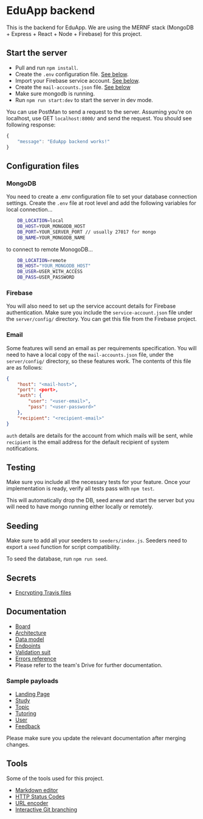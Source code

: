 # EduApp backend
This is the backend for EduApp. We are using the MERNF stack (MongoDB + Express + React + Node + Firebase) for this project.

## Start the server
- Pull and run `npm install`.
- Create the `.env` configuration file. [See below](#MongoDB).
- Import your Firebase service account. [See below](#Firebase).
- Create the `mail-accounts.json` file. [See below](#Email)
- Make sure mongodb is running.
- Run `npm run start:dev` to start the server in dev mode.

You can use PostMan to send a request to the server. Assuming you're on localhost, use GET `localhost:8000/` and send the request. You should see following response:

```javascript
{
    "message": "EduApp backend works!"
}
```

## Configuration files
### MongoDB
You need to create a .env configuration file to set your database connection settings. Create the `.env` file at root level and add the following variables for local connection...
```bash
    DB_LOCATION=local
    DB_HOST=YOUR_MONGODB_HOST
    DB_PORT=YOUR_SERVER_PORT // usually 27017 for mongo
    DB_NAME=YOUR_MONGODB_NAME
```
to connect to remote MonogoDB...
```bash
    DB_LOCATION=remote
    DB_HOST="YOUR_MONGODB_HOST"
    DB_USER=USER_WITH_ACCESS
    DB_PASS=USER_PASSWORD
```

### Firebase
You will also need to set up the service account details for Firebase authentication. Make sure you include the `service-account.json` file under the `server/config/` directory. You can get this file from the Firebase project.

### Email
Some features will send an email as per requirements specification. You will need to have a local copy of the `mail-accounts.json` file, under the `server/config/` directory, so these features work. The contents of this file are as follows:
```json
{
    "host": "<mail-host>",
    "port": <port>,
    "auth": {
        "user": "<user-email>",
        "pass": "<user-password>"
    },
    "recipient": "<recipient-email>"
}
```
`auth` details are details for the account from which mails will be sent, while `recipient` is the email address for the default recipient of system notifications.

## Testing
Make sure you include all the necessary tests for your feature. Once your implementation is ready, verify all tests pass with `npm test`.

This will automatically drop the DB, seed anew and start the server but you will need to have mongo running either locally or remotely.

## Seeding
Make sure to add all your seeders to `seeders/index.js`. Seeders need to export a `seed` function for script compatibility.

To seed the database, run `npm run seed`.

## Secrets
- [Encrypting Travis files](https://docs.travis-ci.com/user/encrypting-files/)

## Documentation
- [Board](https://trello.com/eduappback)
- [Architecture](https://drive.google.com/open?id=189EpjWoiuIQwrGSHcb7gFEUf4_Cjabd3)
- [Data model](https://www.lucidchart.com/invitations/accept/69157a37-825d-47ef-a53c-16308f65e7b3)
- [Endpoints](https://drive.google.com/open?id=1oAfR1pvqLKjzzp3_yK_BPk635BDDxN6EUFwXg24uPBE)
- [Validation suit](https://drive.google.com/open?id=1Qv7-VNYZii5T3eXfvRS6P63TOAzUSd6A)
- [Errors reference](https://drive.google.com/open?id=1-hMzWe9HpZYY-a8qsRc7i-owiSEKGDAbCIW6a-QH0EE)
- Please refer to the team's Drive for further documentation.

### Sample payloads
- [Landing Page](https://drive.google.com/open?id=1BScq0vmd000PRShg2aK2mkZf9oJxVJ3C)
- [Study](https://drive.google.com/open?id=1NG2k3m9XewRFABKn6qMgn9naVwMAvOa6)
- [Topic](https://drive.google.com/open?id=1ZkNmqaNRRy8YDedZDKSxq3oT3ZHOjSTU)
- [Tutoring](https://drive.google.com/open?id=1N7jfkEyAZKkfKNL41UaVoDz-tWEEfJi4)
- [User](https://drive.google.com/open?id=1Lrlcd6tzjDA0MhVxwEvUQS4mRrxY83vK)
- [Feedback](https://drive.google.com/open?id=1BOjC4GRn8B1mLD4XXKDCNoM5gRLdTS6C)

Please make sure you update the relevant documentation after merging changes.

## Tools
Some of the tools used for this project.
- [Markdown editor](https://pandao.github.io/editor.md/en.html)
- [HTTP Status Codes](https://www.restapitutorial.com/httpstatuscodes.html)
- [URL encoder](https://www.urlencoder.io)
- [Interactive Git branching](https://learngitbranching.js.org/?NODEMO)

